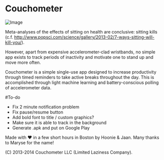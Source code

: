 Couchometer
===========

![Image](http://i.imgur.com/ELg33sj.png)

Meta-analyses of the effects of sitting on health are conclusive: sitting kills (c.f. http://www.popsci.com/science/gallery/2013-02/7-ways-sitting-will-kill-you/). 

However, apart from expensive accelerometer-clad wristbands, no simple app exists to track periods of inactivity and motivate one to stand up and move more often. 

Couchometer is a simple single-use app designed to increase productivity through timed reminders to take active breaks throughout the day. This is accomplished through light machine learning and battery-conscious polling of accelerometer data.

#To-do

* Fix 2 minute notification problem
* Fix pause/resume button
* Add bold font to title / custom graphics?
* Make sure it is able to track in the background
* Generate .apk and put on Google Play


Made with ♥ in a few short hours in Boston by Hoonie & Jaan. Many thanks to Maryse for the name!

(C) 2013-2014 Couchometer LLC (Limited Laziness Company).
